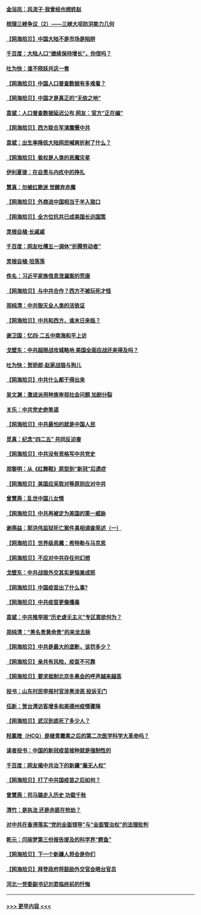 #### [金浴凤：风流子‧我曾经也想姓赵](../pages/nsc993/n12920911.md?t=05031951) 
#### [梳理三峡争议（2）——三峡大坝防洪能力几何](../pages/nsc993/n12920173.md?t=05031951) 
#### [【网海拾贝】中国大陆不是市场是陷阱](../pages/nsc993/n12920143.md?t=05031951) 
#### [千百度：大陆人口“继续保持增长”，你信吗？](../pages/nsc993/n12918946.md?t=05031951) 
#### [吐为快：谁不晓妖共这一套](../pages/nsc993/n12918941.md?t=05031951) 
#### [【网海拾贝】中国人口普查数据有多难看？](../pages/nsc993/n12917822.md?t=05031951) 
#### [【网海拾贝】中国才是真正的“无依之地”](../pages/nsc993/n12915845.md?t=05031951) 
#### [袁斌：人口普查数据延迟公布 网友：官方“正在编”](../pages/nsc993/n12915748.md?t=05031951) 
#### [【网海拾贝】西方联合军演震慑中共](../pages/nsc993/n12913466.md?t=05031951) 
#### [袁斌：出生率降低大陆网民喊爽折射了什么？](../pages/nsc993/n12913365.md?t=05031951) 
#### [【网海拾贝】极权是人类的恶魔灾星](../pages/nsc993/n12910697.md?t=05031951) 
#### [伊利夏提：在自责与内疚中的挣扎](../pages/nsc993/n12910493.md?t=05031951) 
#### [慧真：勿被红歌迷 觉醒弃赤魔](../pages/nsc993/n12910485.md?t=05031951) 
#### [【网海拾贝】外商进中国相当于羊入狼口](../pages/nsc993/n12908274.md?t=05031951) 
#### [【网海拾贝】全方位抗共已成美国长远国策](../pages/nsc993/n12906878.md?t=05031951) 
#### [灵根自植‧长戚戚](../pages/nsc993/n12905585.md?t=05031951) 
#### [千百度：网友吐槽五一调休“折腾劳动者”](../pages/nsc993/n12905934.md?t=05031951) 
#### [灵根自植‧坦荡荡](../pages/nsc993/n12905562.md?t=05031951) 
#### [佚名：习近平家族信息泄漏案的荒唐](../pages/nsc993/n12904705.md?t=05031951) 
#### [【网海拾贝】与中共合作？西方不被玩死才怪](../pages/nsc993/n12903873.md?t=05031951) 
#### [郑纯清：中共毁灭全人类的活铁证](../pages/nsc993/n12903785.md?t=05031951) 
#### [【网海拾贝】中共和西方，谁末日来临？](../pages/nsc993/n12903482.md?t=05031951) 
#### [谢卫国：忆四‧二五中南海和平上访](../pages/nsc993/n12902192.md?t=05031951) 
#### [戈壁东：中共超限战攻城略地 美国全面应战还来得及吗？](../pages/nsc993/n12902297.md?t=05031951) 
#### [吐为快：贺骄郎‧赵家战狼与狗儿](../pages/nsc993/n12902280.md?t=05031951) 
#### [【网海拾贝】中共什么都干得出来](../pages/nsc993/n12897500.md?t=05031951) 
#### [吴文渊：激进派用种族审视社会问题 加剧分裂](../pages/nsc993/n12893881.md?t=05031951) 
#### [关乐：中共党史绝笔谣](../pages/nsc993/n12897270.md?t=05031951) 
#### [【网海拾贝】中共最怕的就是中国人民](../pages/nsc993/n12894705.md?t=05031951) 
#### [觅真：纪念“四二五” 共同反迫害](../pages/nsc993/n12894553.md?t=05031951) 
#### [【网海拾贝】中共没有资格写中共党史](../pages/nsc993/n12892231.md?t=05031951) 
#### [郑黎明：从《红舞鞋》原型到“新冠”后遗症](../pages/nsc993/n12890469.md?t=05031951) 
#### [【网海拾贝】美国应采取对等原则应对中共](../pages/nsc993/n12889176.md?t=05031951) 
#### [曾慧燕：乱世中国儿女情](../pages/nsc993/n12887931.md?t=05031951) 
#### [【网海拾贝】中共再被定为美国的第一威胁](../pages/nsc993/n12887580.md?t=05031951) 
#### [谢燕益：郭洪伟监狱死亡案件真相调查简述（一）](../pages/nsc993/n12885648.md?t=05031951) 
#### [【网海拾贝】世界级恶魔：希特勒与马克思](../pages/nsc993/n12884062.md?t=05031951) 
#### [【网海拾贝】不应对中共存任何幻想](../pages/nsc993/n12881460.md?t=05031951) 
#### [戈壁东：中共战狼外交其实是恼羞成怒](../pages/nsc993/n12880392.md?t=05031951) 
#### [【网海拾贝】中国疫苗出了什么事?](../pages/nsc993/n12879124.md?t=05031951) 
#### [【网海拾贝】中共疫苗更像播毒](../pages/nsc993/n12876631.md?t=05031951) 
#### [袁斌：中共推举报“历史虚无主义”专区意欲何为？](../pages/nsc993/n12876530.md?t=05031951) 
#### [郑纯清：“黑名贵黄命贵”的来龙去脉](../pages/nsc993/n12875589.md?t=05031951) 
#### [【网海拾贝】中共是最大的垄断，该罚多少？](../pages/nsc993/n12874006.md?t=05031951) 
#### [【网海拾贝】亲共有风险，疫苗不可靠](../pages/nsc993/n12872224.md?t=05031951) 
#### [【网海拾贝】要求抵制北京冬奥会的呼声越来越高](../pages/nsc993/n12868962.md?t=05031951) 
#### [投书：山东村民举报村官涉黑涉恶 投诉无门](../pages/nsc993/n12869726.md?t=05031951) 
#### [伍新：贺台湾访客增多和美德州疫情骤降](../pages/nsc993/n12865651.md?t=05031951) 
#### [【网海拾贝】武汉到底死了多少人？](../pages/nsc993/n12863707.md?t=05031951) 
#### [羟氯喹（HCQ）是继青霉素之后的第二次医学科学大革命吗？](../pages/nsc993/n12638564.md?t=05031951) 
#### [读者投书：中国的新冠疫苗接种就是强制性的](../pages/nsc993/n12859932.md?t=05031951) 
#### [千百度：网友揭中共治下的新疆“毫无人权”](../pages/nsc993/n12858385.md?t=05031951) 
#### [【网海拾贝】打了中共国疫苗之后如何？](../pages/nsc993/n12857866.md?t=05031951) 
#### [曾慧燕：司马璐走入历史 功载千秋](../pages/nsc993/n12856996.md?t=05031951) 
#### [清竹：是执法 还是赤匪在抢劫？](../pages/nsc993/n12856952.md?t=05031951) 
#### [对中共在香港落实“党的全面领导”与“全面管治权”的法理批判](../pages/nsc993/n12856929.md?t=05031951) 
#### [乾元：闫丽梦第三份报告提及的科学界“鳄鱼”](../pages/nsc993/n12855985.md?t=05031951) 
#### [【网海拾贝】下一个新疆人将会是你们](../pages/nsc993/n12855864.md?t=05031951) 
#### [【网海拾贝】拜登政府将鼓励外交官会晤台官员](../pages/nsc993/n12853615.md?t=05031951) 
#### [河北一党委副书记刘君临终前的忏悔](../pages/nsc993/n12849420.md?t=05031951) 

----
#### [ >>> 更早内容 <<< ](../indexes/nsc993-earlier.md)
